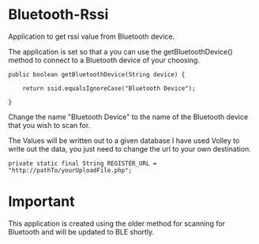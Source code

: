 # Bluetooth-Rssi
Application to get rssi value from Bluetooth device.

The application is set so that a you can use the getBluetoothDevice() method to connect to a Bluetooth device of your choosing.

    public boolean getBluetoothDevice(String device) {

        return ssid.equalsIgnoreCase("Bluetooth Device");

    }
Change the name "Bluetooth Device" to the name of the Bluetooth device that you wish to scan for.

The Values will be written out to a given database
I have used Volley to write out the data, you just need to change the url to your own destination.
    
    private static final String REGISTER_URL = "http://pathTo/yourUploadFile.php";

# Important
This application is created using the older method for scanning for Bluetooth and will be updated to BLE shortly.
